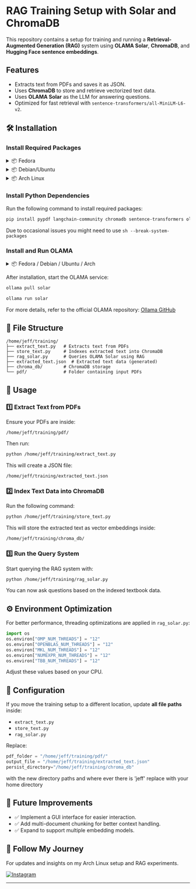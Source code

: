 # RAG Training Setup with Solar and ChromaDB

This repository contains a setup for training and running a **Retrieval-Augmented Generation (RAG)** system using **OLAMA Solar**, **ChromaDB**, and **Hugging Face sentence embeddings**.

## Features
- Extracts text from PDFs and saves it as JSON.
- Uses **ChromaDB** to store and retrieve vectorized text data.
- Uses **OLAMA Solar** as the LLM for answering questions.
- Optimized for fast retrieval with `sentence-transformers/all-MiniLM-L6-v2`.

## 🛠 Installation

### Install Required Packages

<details>
<summary>📦 Fedora</summary>

```sh
sudo dnf install python3.13 python3.13-pip
```
</details>

<details>
<summary>📦 Debian/Ubuntu</summary>

```sh
sudo apt install python3.13 python3.13-pip
```
</details>

<details>
<summary>📦 Arch Linux</summary>

```sh
sudo pacman -S python python-pip
```
</details>

### Install Python Dependencies
Run the following command to install required packages:

```sh
pip install pypdf langchain-community chromadb sentence-transformers ollama
```
Due to occasional issues you might need to use ```sh --break-system-packages ```
### Install and Run OLAMA

<details>
<summary>📦 Fedora / Debian / Ubuntu / Arch</summary>

```sh
curl -fsSL https://ollama.com/install.sh | sh
```
</details>

After installation, start the OLAMA service:

```sh
ollama pull solar
```

```sh
ollama run solar
```

For more details, refer to the official OLAMA repository: [Ollama GitHub](https://github.com/ollama/ollama)

## 📂 File Structure

```
/home/jeff/training/
├── extract_text.py   # Extracts text from PDFs
├── store_text.py     # Indexes extracted text into ChromaDB
├── rag_solar.py      # Queries OLAMA Solar using RAG
├── extracted_text.json  # Extracted text data (generated)
├── chroma_db/        # ChromaDB storage
└── pdf/              # Folder containing input PDFs
```

## 🚀 Usage

### 1️⃣ Extract Text from PDFs
Ensure your PDFs are inside:

```
/home/jeff/training/pdf/
```

Then run:

```sh
python /home/jeff/training/extract_text.py
```

This will create a JSON file:

```
/home/jeff/training/extracted_text.json
```

### 2️⃣ Index Text Data into ChromaDB
Run the following command:

```sh
python /home/jeff/training/store_text.py
```

This will store the extracted text as vector embeddings inside:

```
/home/jeff/training/chroma_db/
```

### 3️⃣ Run the Query System
Start querying the RAG system with:

```sh
python /home/jeff/training/rag_solar.py
```

You can now ask questions based on the indexed textbook data.

## ⚙️ Environment Optimization

For better performance, threading optimizations are applied in `rag_solar.py`:

```python
import os
os.environ["OMP_NUM_THREADS"] = "12"
os.environ["OPENBLAS_NUM_THREADS"] = "12"
os.environ["MKL_NUM_THREADS"] = "12"
os.environ["NUMEXPR_NUM_THREADS"] = "12"
os.environ["TBB_NUM_THREADS"] = "12"
```

Adjust these values based on your CPU.

## 📝 Configuration

If you move the training setup to a different location, update **all file paths** inside:

- `extract_text.py`
- `store_text.py`
- `rag_solar.py`

Replace:

```python
pdf_folder = "/home/jeff/training/pdf/"
output_file = "/home/jeff/training/extracted_text.json"
persist_directory="/home/jeff/training/chroma_db"
```

with the new directory paths and where ever there is 'jeff' replace with your home directory 

## 🔧 Future Improvements
- ✅ Implement a GUI interface for easier interaction.
- ✅ Add multi-document chunking for better context handling.
- ✅ Expand to support multiple embedding models.

## 📢 Follow My Journey
For updates and insights on my Arch Linux setup and RAG experiments.

[![Instagram](https://img.shields.io/badge/Instagram-%23E4405F.svg?style=for-the-badge&logo=instagram&logoColor=white)](https://www.instagram.com/jeffrey__2081/)

---
